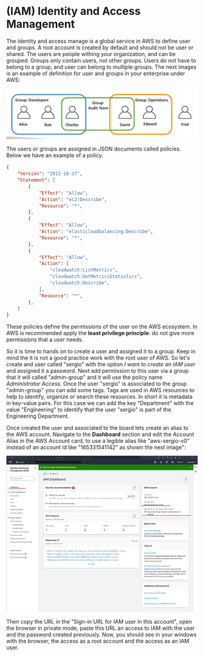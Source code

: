 (IAM) Identity and Access Management
====================================

The identity and access manage is a global service in AWS to define user and groups. A root account is created by default and should not be user or shared. The users are people withing your organization, and can be grouped. Groups only contain users, not other groups. Users do not have to belong to a group, and user can belong to multiple groups. The next images is an example of definition for user and groups in your enterprise under AWS:

![User and Groups](../assets/images/01A-user-and-groups.png)

The users or groups are assigned in JSON documents called policies. Below we have an example of a policy.

```json
{
    "Version": "2012-10-17",
    "Statement": [
        {
            "Effect": "Allow",
            "Action": "ec2:Describe",
            "Resource": "*",
        },
        {
            "Effect": "Allow",
            "Action": "elasticloadbalancing:Describe",
            "Resource": "*",
        },
        {
            "Effect": "Allow",
            "Action": [
                "cloudwatch:ListMetrics",
                "cloudwatch:GetMetricsStatistics",
                "cloudwatch:Describe",
            ],
            "Resource": "*",
        },
    ]
}
```

These policies define the permissions of the user on the AWS ecosystem. In AWS is recommended apply the **least privilege principle**: do not give more permissions that a user needs.

So it is time to hands on to create a user and assigned it to a group. Keep in mind the it is not a good practice work with the root user of AWS. So let's create and user called "sergio" with the option _I want to create an IAM user_ and assigned it a password. Next add permission to this user via a group that it will called "admin-group" and it will use the policy name _Administrator Access_. Once the user "sergio" is associated to the group "admin-group" you can add some tags. Tags are used in AWS resources to help to identify, organize or search these resources. In short it is metadata in key-value pairs. For this case we can add the key "Department" with the value "Engineering" to identify that the user "sergio" is part of the Engineering Department.

Once created the user and associated to the board lets create an alias to the AWS account. Navigate to the **Dashboard** section and edit the Account Alias in the AWS Account card, to use a legible alias like "aws-sergio-v0" instead of an account id like "165331541142" as shown the next image":

![AWS Account Alias](../assets/images/01B-aws-account-alias.png)

Then copy the URL in the "Sign-in URL for IAM user in this account", open the browser in private mode, paste this URL an access to IAM with the user and the password created previously. Now, you should see in your windows with the browser, the access as a root account and the access as an IAM user.

